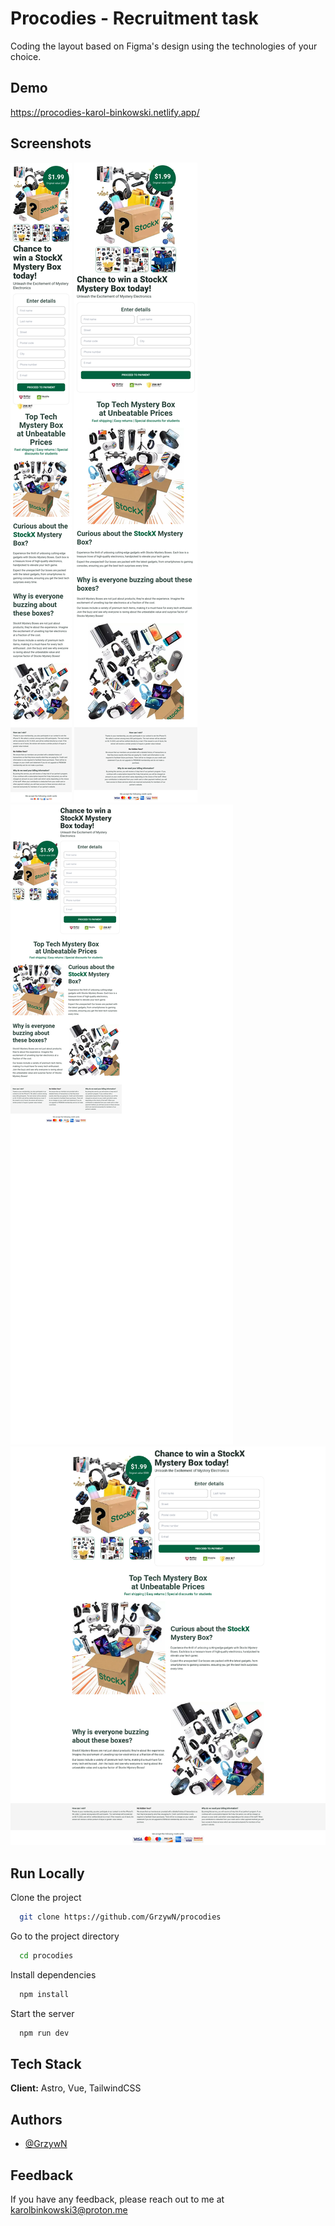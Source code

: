 # Procodies - Recruitment task

Coding the layout based on Figma's design using the technologies of your choice.

## Demo

https://procodies-karol-binkowski.netlify.app/

## Screenshots

![Mobile](./docs/mobile.png)
![Smaller tablet](./docs/smaller-tablet.png)
![Bigger tablet](./docs/bigger-tablet.png)
![Desktop](./docs/desktop.png)

## Run Locally

Clone the project

```bash
  git clone https://github.com/GrzywN/procodies
```

Go to the project directory

```bash
  cd procodies
```

Install dependencies

```bash
  npm install
```

Start the server

```bash
  npm run dev
```

## Tech Stack

**Client:** Astro, Vue, TailwindCSS

## Authors

- [@GrzywN](https://www.github.com/GrzywN)

## Feedback

If you have any feedback, please reach out to me at karolbinkowski3@proton.me
